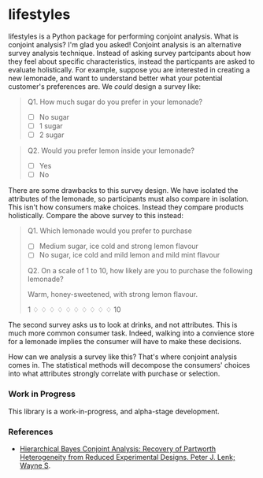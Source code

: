 # lifestyles  

lifestyles is a Python package for performing conjoint analysis. What is conjoint analysis? I'm glad you asked! Conjoint analysis is an alternative survey analysis technique. Instead of asking survey partcipants about how they feel about specific characteristics, instead the particpants are asked to evaluate holistically. For example, suppose you are interested in creating a new lemonade, and want to understand better what your potential customer's preferences are. We _could_ design a survey like:


> Q1. How much sugar do you prefer in your lemonade?
>  - [ ] No sugar
>  - [ ] 1 sugar
>  - [ ] 2 sugar

> Q2. Would you prefer lemon inside your lemonade?
>  - [ ] Yes
>  - [ ] No
 
There are some drawbacks to this survey design. We have isolated the attributes of the lemonade, so participants must also compare in isolation. This isn't how consumers make choices. Instead they compare products holistically. Compare the above survey to this instead:

> Q1. Which lemonade would you prefer to purchase
> - [ ] Medium sugar, ice cold and strong lemon flavour
> - [ ] No sugar, ice cold and mild lemon and mild mint flavour
>  
> Q2. On a scale of 1 to 10, how likely are you to purchase the following lemonade? 
> 
> Warm, honey-sweetened, with strong lemon flavour. 
> 
> 1 ♢ ♢ ♢ ♢ ♢ ♢ ♢ ♢ ♢ ♢ 10


The second survey asks us to look at drinks, and not attributes. This is much more common consumer task. Indeed, walking into a convience store for a lemonade implies the consumer will have to make these decisions. 

How can we analysis a survey like this? That's where conjoint analysis comes in. The statistical methods will decompose the consumers' choices into what attributes strongly correlate with purchase or selection.

### Work in Progress

This library is a work-in-progress, and alpha-stage development. 

### References 
 - [ Hierarchical Bayes Conjoint Analysis: Recovery of Partworth Heterogeneity from Reduced Experimental Designs. Peter J. Lenk; Wayne S](http://webuser.bus.umich.edu/plenk/HB%20Conjoint%20Lenk%20DeSarbo%20Green%20Young%20MS%201996.pdf).


